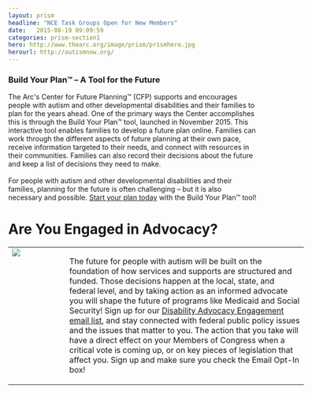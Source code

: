 ```yaml
---
layout: prism
headline: "NCE Task Groups Open for New Members"
date:   2015-08-19 09:09:59
categories: prism-section1
hero: http://www.thearc.org/image/prism/prismhero.jpg
herourl: http://autismnow.org/
---
```

<h3>Build Your Plan&trade; &ndash; A Tool for the Future</h3>
<p>The Arc's Center for Future Planning&trade; (CFP) supports and encourages people with autism and other developmental disabilities and their families to plan for the years ahead. One of the primary ways the Center accomplishes this is through the Build Your Plan&trade; tool, launched in November 2015.  This interactive tool enables families to develop a future plan online.  Families can work through the different aspects of future planning at their own pace, receive information targeted to their needs, and connect with resources in their communities. Families can also record their decisions about the future and keep a list of decisions they need to make. <br><br>
For people with autism and other developmental disabilities and their families, planning for the future is often challenging &ndash; but it is also necessary and possible. <a href="https://futureplanning.thearc.org/landing">Start your plan today</a> with the Build Your Plan&trade; tool! 
</p>

<h1>Are You Engaged in Advocacy?</h1>

<table width="600" style="width: 600px;" cellpadding="5" cellspacing="0">
<tr valign="top">
<td width="100" style="width: 100px;"><img src="http://www.thearc.org/image/prism/hands.jpg"></td>
<td>
<p>The future for people with autism will be built on the foundation of how services and supports are structured and funded. Those decisions happen at the local, state, and federal level, and by taking action as an informed advocate you will shape the future of programs like Medicaid and Social Security!
Sign up for our <a href="http://cqrcengage.com/thearc/app/register?1&m=9899">Disability Advocacy Engagement email list</a>, and stay connected with federal public policy issues and the issues that matter to you. The action that you take will have a direct effect on your Members of Congress when a critical vote is coming up, or on key pieces of legislation that affect you. Sign up and make sure you check the Email Opt-In box!
</p>
</td>